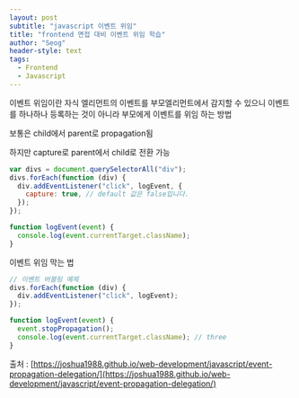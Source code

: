 ```yaml
---
layout: post
subtitle: "javascript 이벤트 위임"
title: "frontend 면접 대비 이벤트 위임 학습"
author: "Seog"
header-style: text
tags: 
  - Frontend
  - Javascript
---
```


이벤트 위임이란 자식 엘리먼트의 이벤트를 부모엘리먼트에서 감지할 수 있으니 이벤트를 하나하나 등록하는 것이 아니라 부모에게 이벤트를 위임 하는 방법

보통은 child에서 parent로 propagation됨

하지만 capture로 parent에서 child로 전환 가능

```jsx
var divs = document.querySelectorAll("div");
divs.forEach(function (div) {
  div.addEventListener("click", logEvent, {
    capture: true, // default 값은 false입니다.
  });
});

function logEvent(event) {
  console.log(event.currentTarget.className);
}
```

이벤트 위임 막는 법

```jsx
// 이벤트 버블링 예제
divs.forEach(function (div) {
  div.addEventListener("click", logEvent);
});

function logEvent(event) {
  event.stopPropagation();
  console.log(event.currentTarget.className); // three
}
```

출처 : [https://joshua1988.github.io/web-development/javascript/event-propagation-delegation/](https://joshua1988.github.io/web-development/javascript/event-propagation-delegation/)
